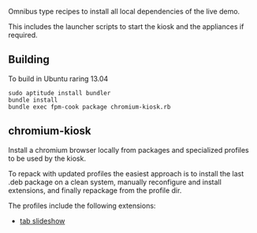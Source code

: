 Omnibus type recipes to install all local dependencies
of the live demo.

This includes the launcher scripts to start the kiosk
and the appliances if required.

## Building ##

To build in Ubuntu raring 13.04

    sudo aptitude install bundler
    bundle install
    bundle exec fpm-cook package chromium-kiosk.rb

## chromium-kiosk ##

Install a chromium browser locally from packages and specialized
profiles to be used by the kiosk.

To repack with updated profiles the easiest approach is to install the
last .deb package on a clean system, manually reconfigure and install
extensions, and finally repackage from the profile dir.

The profiles include the following extensions:

- [tab slideshow](https://chrome.google.com/webstore/detail/tab-slideshow/loepeenhjndiclafjgoackjblfhonogb)

